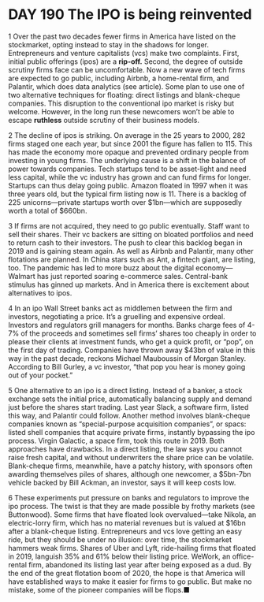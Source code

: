 # DAY 190 The IPO is being reinvented
1 Over the past two decades fewer firms in America have listed on the stockmarket, opting instead to stay in the shadows for longer. Entrepreneurs and venture capitalists (vcs) make two complaints. First, initial public offerings (ipos) are a **rip-off.** Second, the degree of outside scrutiny firms face can be uncomfortable. Now a new wave of tech firms are expected to go public, including Airbnb, a home-rental firm, and Palantir, which does data analytics (see article). Some plan to use one of two alternative techniques for floating: direct listings and blank-cheque companies. This disruption to the conventional ipo market is risky but welcome. However, in the long run these newcomers won’t be able to escape **ruthless** outside scrutiny of their business models.


2 The decline of ipos is striking. On average in the 25 years to 2000, 282 firms staged one each year, but since 2001 the figure has fallen to 115. This has made the economy more opaque and prevented ordinary people from investing in young firms. The underlying cause is a shift in the balance of power towards companies. Tech startups tend to be asset-light and need less capital, while the vc industry has grown and can fund firms for longer. Startups can thus delay going public. Amazon floated in 1997 when it was three years old, but the typical firm listing now is 11. There is a backlog of 225 unicorns—private startups worth over $1bn—which are supposedly worth a total of $660bn.

3 If firms are not acquired, they need to go public eventually. Staff want to sell their shares. Their vc backers are sitting on bloated portfolios and need to return cash to their investors. The push to clear this backlog began in 2019 and is gaining steam again. As well as Airbnb and Palantir, many other flotations are planned. In China stars such as Ant, a fintech giant, are listing, too. The pandemic has led to more buzz about the digital economy—Walmart has just reported soaring e-commerce sales. Central-bank stimulus has ginned up markets. And in America there is excitement about alternatives to ipos.

4 In an ipo Wall Street banks act as middlemen between the firm and investors, negotiating a price. It’s a gruelling and expensive ordeal. Investors and regulators grill managers for months. Banks charge fees of 4-7% of the proceeds and sometimes sell firms’ shares too cheaply in order to please their clients at investment funds, who get a quick profit, or “pop”, on the first day of trading. Companies have thrown away $43bn of value in this way in the past decade, reckons Michael Mauboussin of Morgan Stanley. According to Bill Gurley, a vc investor, “that pop you hear is money going out of your pocket.”

5 One alternative to an ipo is a direct listing. Instead of a banker, a stock exchange sets the initial price, automatically balancing supply and demand just before the shares start trading. Last year Slack, a software firm, listed this way, and Palantir could follow. Another method involves blank-cheque companies known as “special-purpose acquisition companies”, or spacs: listed shell companies that acquire private firms, instantly bypassing the ipo process. Virgin Galactic, a space firm, took this route in 2019. Both approaches have drawbacks. In a direct listing, the law says you cannot raise fresh capital, and without underwriters the share price can be volatile. Blank-cheque firms, meanwhile, have a patchy history, with sponsors often awarding themselves piles of shares, although one newcomer, a $5bn-7bn vehicle backed by Bill Ackman, an investor, says it will keep costs low.

6 These experiments put pressure on banks and regulators to improve the ipo process. The twist is that they are made possible by frothy markets (see Buttonwood). Some firms that have floated look overvalued—take Nikola, an electric-lorry firm, which has no material revenues but is valued at $16bn after a blank-cheque listing. Entrepreneurs and vcs love getting an easy ride, but they should be under no illusion: over time, the stockmarket hammers weak firms. Shares of Uber and Lyft, ride-hailing firms that floated in 2019, languish 35% and 61% below their listing price. WeWork, an office-rental firm, abandoned its listing last year after being exposed as a dud. By the end of the great flotation boom of 2020, the hope is that America will have established ways to make it easier for firms to go public. But make no mistake, some of the pioneer companies will be flops.■

